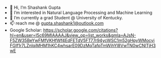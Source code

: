 - 👋 Hi, I’m Shashank Gupta
- 👀 I’m interested in Natural Language Processing and Machine Learning
- 🌱 I’m currently a grad Student @ University of Kentucky.
- 📫 reach me @ gupta.shashank1@outlook.com
- Google Scholar: https://scholar.google.com/citations?hl=en&user=I5c69MIAAAAJ&view_op=list_works&gmla=AJsN-F5ZW35BeYwFMfVKHfWf4EdFETdV5FT77r94ycWSC1m52gHpyWMocyjFGlf1r7LZnlqiMHM1hKC4whsarE09DzMqTafpTmWihYl8VwTN0wCNlTjH3wE

<!---
shashank140195/shashank140195 is a ✨ special ✨ repository because its `README.md` (this file) appears on your GitHub profile.
You can click the Preview link to take a look at your changes.
--->
